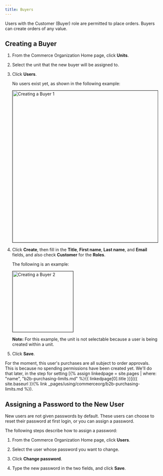 ```yaml
---
title: Buyers
---
```


Users with the Customer (Buyer) role are permitted to place orders. Buyers can create orders of any value.

## Creating a Buyer

1. From the Commerce Organization Home page, click **Units**.

2. Select the unit that the new buyer will be assigned to.

3. Click **Users**.

   No users exist yet, as shown in the following example:

   <img src="{{ site.baseurl }}/assets/images/commerceorg/unit_hh-1a.png" alt="Creating a Buyer 1" width="500" border="1px" />

4. Click **Create**, then fill in the **Title**, **First name**, **Last name**, and **Email** fields, and also check **Customer** for the **Roles**.

   The following is an example:

   <img src="{{ site.baseurl }}/assets/images/commerceorg/unit_hh-1b-createuser.png" alt="Creating a Buyer 2" width="200" border="1px" />

   **Note:** For this example, the unit is not selectable because a user is being created within a unit.

5. Click **Save**.

For the moment, this user's purchases are all subject to order approvals. This is because no spending permissions have been created yet. We'll do that later, in the step for setting [{% assign linkedpage = site.pages | where: "name", "b2b-purchasing-limits.md" %}{{ linkedpage[0].title }}]({{ site.baseurl }}{% link _pages/using/commerceorg/b2b-purchasing-limits.md %}).

## Assigning a Password to the New User

New users are not given passwords by default. These users can choose to reset their password at first login, or you can assign a password.

The following steps describe how to assign a password:

1. From the Commerce Organization Home page, click **Users**.

2. Select the user whose password you want to change.

3. Click **Change password**.

4. Type the new password in the two fields, and click **Save**.
